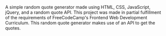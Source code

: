 A simple random quote generator made using HTML, CSS, JavaScript, jQuery, and a random quote API. This project was made in partial fulfillment of the requirements of FreeCodeCamp's Frontend Web Development Curriculum. This random quote generator makes use of an API to get the quotes.
